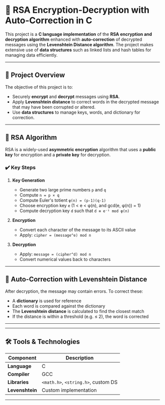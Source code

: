 # 🔐 RSA Encryption-Decryption with Auto-Correction in C

This project is a **C language implementation** of the **RSA encryption and decryption algorithm** enhanced with **auto-correction** of decrypted messages using the **Levenshtein Distance algorithm**. The project makes extensive use of **data structures** such as linked lists and hash tables for managing data efficiently.

---

## 📌 Project Overview

The objective of this project is to:
- Securely **encrypt** and **decrypt** messages using **RSA**.
- Apply **Levenshtein distance** to correct words in the decrypted message that may have been corrupted or altered.
- Use **data structures** to manage keys, words, and dictionary for correction.

---

## 🔐 RSA Algorithm

RSA is a widely-used **asymmetric encryption** algorithm that uses a **public key** for encryption and a **private key** for decryption.

### ✔️ Key Steps
1. **Key Generation**
   - Generate two large prime numbers `p` and `q`
   - Compute `n = p × q`
   - Compute Euler's totient `φ(n) = (p-1)(q-1)`
   - Choose encryption key `e` (1 < e < φ(n), and gcd(e, φ(n)) = 1)
   - Compute decryption key `d` such that `d ≡ e⁻¹ mod φ(n)`

2. **Encryption**
   - Convert each character of the message to its ASCII value
   - Apply: `cipher = (message^e) mod n`

3. **Decryption**
   - Apply: `message = (cipher^d) mod n`
   - Convert numerical values back to characters

---

## 🔁 Auto-Correction with Levenshtein Distance

After decryption, the message may contain errors. To correct these:
- A **dictionary** is used for reference
- Each word is compared against the dictionary
- The **Levenshtein distance** is calculated to find the closest match
- If the distance is within a threshold (e.g. ≤ 2), the word is corrected

---


---

## 🛠️ Tools & Technologies

| Component        | Description               |
|------------------|---------------------------|
| **Language**     | C                         |
| **Compiler**     | GCC                       |
| **Libraries**    | `<math.h>`, `<string.h>`, custom DS |
| **Levenshtein**  | Custom implementation     |

---


